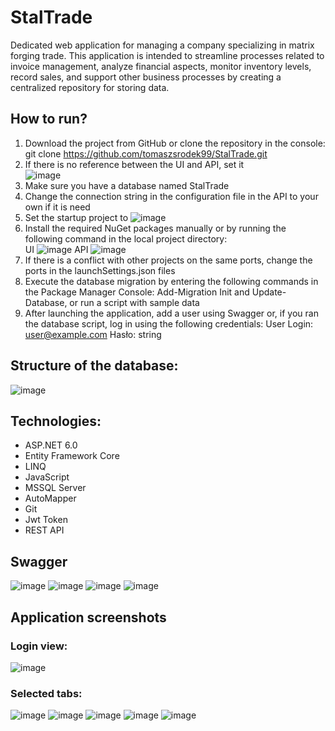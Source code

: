 # StalTrade
Dedicated web application for managing a company specializing in matrix forging trade.
This application is intended to streamline processes related to invoice management, analyze financial aspects, monitor inventory levels, record sales, and support other business processes by creating a centralized repository for storing data.

## How to run?
1. Download the project from GitHub or clone the repository in the console: git clone https://github.com/tomaszsrodek99/StalTrade.git
2. If there is no reference between the UI and API, set it  
![image](https://github.com/tomaszsrodek99/StalTrade/assets/98595791/bf6fd12d-cd69-491d-ae02-a35a0f219c6b)
3. Make sure you have a database named StalTrade
4. Change the connection string in the configuration file in the API to your own if it is need
5. Set the startup project to <Multiple startup projects>
![image](https://github.com/tomaszsrodek99/StalTrade/assets/98595791/aec9d592-7519-40e0-bd1e-150342bae2e6)
6. Install the required NuGet packages manually or by running the following command in the local project directory:   
UI
![image](https://github.com/tomaszsrodek99/StalTrade/assets/98595791/de07234e-d291-4200-bb43-c766c2d71f24)
API
![image](https://github.com/tomaszsrodek99/StalTrade/assets/98595791/512d0157-5946-4e1a-ba1a-1b113e61bcf1)
7. If there is a conflict with other projects on the same ports, change the ports in the launchSettings.json files
8. Execute the database migration by entering the following commands in the Package Manager Console: Add-Migration Init and Update-Database, or run a script with sample data
9. After launching the application, add a user using Swagger or, if you ran the database script, log in using the following credentials:
User
Login: user@example.com
Hasło: string

## Structure of the database:
![image](https://github.com/tomaszsrodek99/StalTrade/assets/98595791/45d99048-b027-4a1a-8a9f-970fa1d9a1c2)

## Technologies:
- ASP.NET 6.0
- Entity Framework Core
- LINQ
- JavaScript
- MSSQL Server
- AutoMapper
- Git
- Jwt Token
- REST API

## Swagger
![image](https://github.com/tomaszsrodek99/StalTrade/assets/98595791/d638b454-152f-418e-a026-a5032cce843e)
![image](https://github.com/tomaszsrodek99/StalTrade/assets/98595791/ab2351dd-cca4-4ddf-8736-d3365701651d)
![image](https://github.com/tomaszsrodek99/StalTrade/assets/98595791/81a095c5-b612-4b0b-948c-2cc00b3abf7f)
![image](https://github.com/tomaszsrodek99/StalTrade/assets/98595791/7b418a4f-2df0-46ce-9652-d9e051e0484d)

## Application screenshots
### Login view:
![image](https://github.com/tomaszsrodek99/StalTrade/assets/98595791/5ad55729-fd3c-4e36-8260-aec8a0c534aa)
### Selected tabs:
![image](https://github.com/tomaszsrodek99/StalTrade/assets/98595791/ccf17f14-f442-4b61-bd0c-5f0443409a2d)
![image](https://github.com/tomaszsrodek99/StalTrade/assets/98595791/65af994b-fbea-4345-ac7c-9325165cb205)
![image](https://github.com/tomaszsrodek99/StalTrade/assets/98595791/4917b59c-12da-432c-82c6-a0f6eb38f3c4)
![image](https://github.com/tomaszsrodek99/StalTrade/assets/98595791/65d233a6-69ee-4423-b72b-0f916679c857)
![image](https://github.com/tomaszsrodek99/StalTrade/assets/98595791/c61615d8-7963-47de-9e42-5f8805fb30bf)




